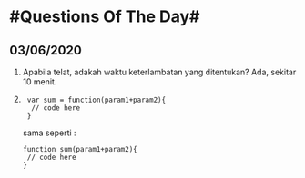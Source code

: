 # #Questions Of The Day#

## 03/06/2020
1. Apabila telat, adakah waktu keterlambatan yang ditentukan? Ada, sekitar 10 menit. 

2. ```
    var sum = function(param1+param2){
     // code here
    }
    ```
    sama seperti :

    ```
    function sum(param1+param2){
     // code here
    }
    ```